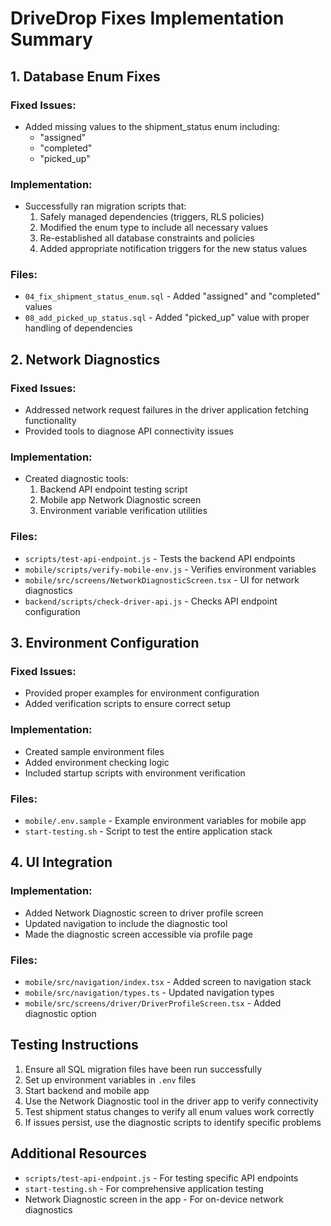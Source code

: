 # DriveDrop Fixes Implementation Summary

## 1. Database Enum Fixes

### Fixed Issues:
- Added missing values to the shipment_status enum including:
  - "assigned"
  - "completed" 
  - "picked_up"

### Implementation:
- Successfully ran migration scripts that:
  1. Safely managed dependencies (triggers, RLS policies)
  2. Modified the enum type to include all necessary values
  3. Re-established all database constraints and policies
  4. Added appropriate notification triggers for the new status values

### Files:
- `04_fix_shipment_status_enum.sql` - Added "assigned" and "completed" values
- `08_add_picked_up_status.sql` - Added "picked_up" value with proper handling of dependencies

## 2. Network Diagnostics

### Fixed Issues:
- Addressed network request failures in the driver application fetching functionality
- Provided tools to diagnose API connectivity issues

### Implementation:
- Created diagnostic tools:
  1. Backend API endpoint testing script
  2. Mobile app Network Diagnostic screen
  3. Environment variable verification utilities

### Files:
- `scripts/test-api-endpoint.js` - Tests the backend API endpoints
- `mobile/scripts/verify-mobile-env.js` - Verifies environment variables
- `mobile/src/screens/NetworkDiagnosticScreen.tsx` - UI for network diagnostics
- `backend/scripts/check-driver-api.js` - Checks API endpoint configuration

## 3. Environment Configuration

### Fixed Issues:
- Provided proper examples for environment configuration
- Added verification scripts to ensure correct setup

### Implementation:
- Created sample environment files
- Added environment checking logic
- Included startup scripts with environment verification

### Files:
- `mobile/.env.sample` - Example environment variables for mobile app
- `start-testing.sh` - Script to test the entire application stack

## 4. UI Integration

### Implementation:
- Added Network Diagnostic screen to driver profile screen
- Updated navigation to include the diagnostic tool
- Made the diagnostic screen accessible via profile page

### Files:
- `mobile/src/navigation/index.tsx` - Added screen to navigation stack
- `mobile/src/navigation/types.ts` - Updated navigation types
- `mobile/src/screens/driver/DriverProfileScreen.tsx` - Added diagnostic option

## Testing Instructions

1. Ensure all SQL migration files have been run successfully
2. Set up environment variables in `.env` files
3. Start backend and mobile app
4. Use the Network Diagnostic tool in the driver app to verify connectivity
5. Test shipment status changes to verify all enum values work correctly
6. If issues persist, use the diagnostic scripts to identify specific problems

## Additional Resources
- `scripts/test-api-endpoint.js` - For testing specific API endpoints
- `start-testing.sh` - For comprehensive application testing
- Network Diagnostic screen in the app - For on-device network diagnostics
